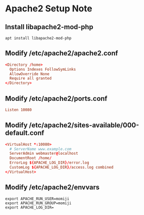# Apache2 Setup Note

## Install libapache2-mod-php
```
apt install libapache2-mod-php
```

## Modify /etc/apache2/apache2.conf
```/etc/apache2/apache2.conf
<Directory /home>
  Options Indexes FollowSymLinks
  AllowOverride None
  Require all granted
</Directory>
```

## Modify /etc/apache2/ports.conf
```/etc/apache2/ports.conf
Listen 10080
```

## Modify /etc/apache2/sites-available/000-default.conf
```/etc/apache2/sites-available/000-default.conf
<VirtualHost *:10080>
  # ServerName www.example.com
  ServerAdmin webmaster@localhost
  DocumentRoot /home/
  ErrorLog ${APACHE_LOG_DIR}/error.log
  CustomLog ${APACHE_LOG_DIR}/access.log combined
</VirtualHost>
```

## Modify /etc/apache2/envvars
```/etc/apache2/envvars
export APACHE_RUN_USER=momiji
export APACHE_RUN_GROUP=momiji
export APACHE_LOG_DIR=
```
